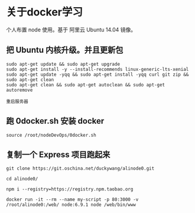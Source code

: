 # 关于docker学习

个人布置 node 使用。基于 阿里云 Ubuntu 14.04 镜像。

## 把 Ubuntu 内核升级。并且更新包  
```
sudo apt-get update && sudo apt-get upgrade
sudo apt-get install -y --install-recommends linux-generic-lts-xenial
sudo apt-get update -yqq && sudo apt-get install -yqq curl git zip && sudo apt-get clean
sudo apt-get clean && sudo apt-get autoclean && sudo apt-get autoremove

重启服务器
```

## 跑 0docker.sh 安装 docker
```
source /root/nodeDevOps/0docker.sh
```

## 复制一个 Express 项目跑起来
```
git clone https://git.oschina.net/duckywang/alinode0.git

cd alinode0/

npm i --registry=https://registry.npm.taobao.org

docker run -it --rm --name my-script -p 80:3000 -v /root/alinode0:/web/ node:6.9.1 node /web/bin/www
```
